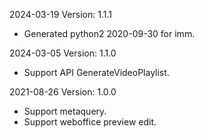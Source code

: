 2024-03-19 Version: 1.1.1
- Generated python2 2020-09-30 for imm.

2024-03-05 Version: 1.1.0
- Support API GenerateVideoPlaylist.


2021-08-26 Version: 1.0.0
- Support metaquery.
- Support weboffice preview edit.

